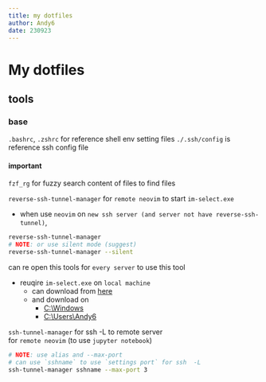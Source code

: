 ```yaml
---
title: my dotfiles
author: Andy6
date: 230923
---
```


# My dotfiles

## tools

### base

`.bashrc`, `.zshrc` for reference shell env setting files
`./.ssh/config` is reference ssh config file

####  important

`fzf_rg` for fuzzy search content of files to find files

`reverse-ssh-tunnel-manager` for `remote neovim` to start `im-select.exe`
- when use `neovim` on `new ssh server (and server not have reverse-ssh-tunnel)`,
```bash (terminal)
reverse-ssh-tunnel-manager
# NOTE: or use silent mode (suggest)
reverse-ssh-tunnel-manager --silent
```
can re open this tools for `every server` to use this tool
- reuqire `im-select.exe` on `local machine`
    + can download from [here](https://github.com/daipeihust/im-select/raw/master/win/out/x86/im-select.exe)
    + and download on 
        * [C:\Windows](C:\Windows)
        * [C:\Users\Andy6](C:\Users\Andy6)

`ssh-tunnel-manager` for ssh -L to remote server  
for `remote neovim` (to use `jupyter notebook`)
```bash (terminal)
# NOTE: use alias and --max-port
# can use `sshname` to use `settings port` for ssh  -L
ssh-tunnel-manager sshname --max-port 3
```

